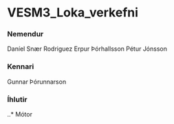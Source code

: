 # VESM3_Loka_verkefni

### Nemendur
Daníel Snær Rodriguez
Erpur Þórhallsson
Pétur Jónsson

### Kennari
Gunnar Þórunnarson


### Íhlutir

..* Mótor
